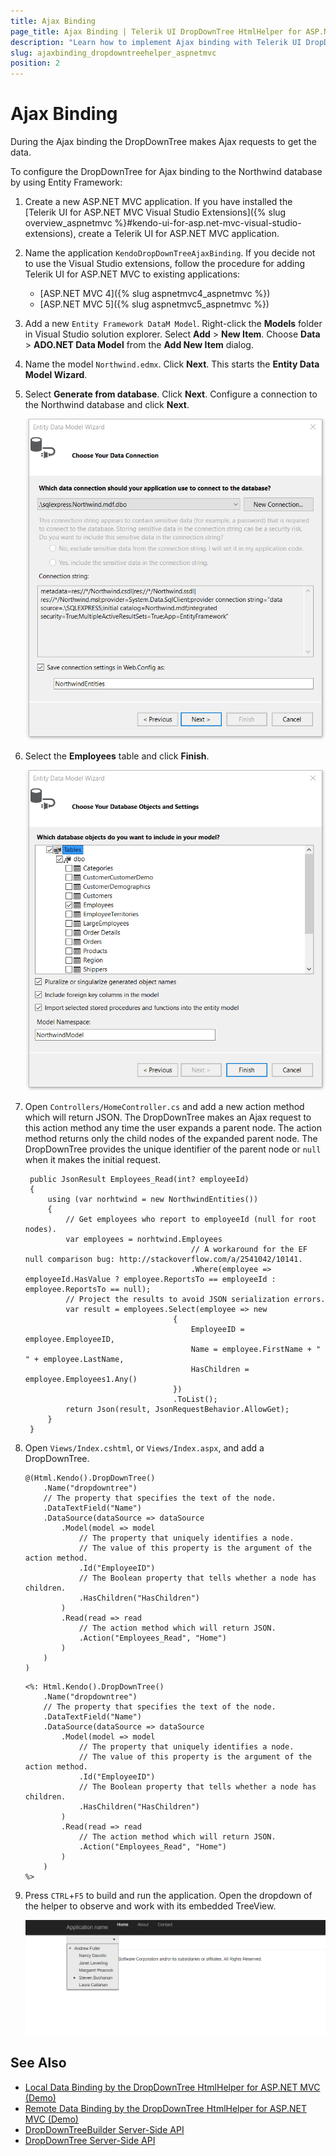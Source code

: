 ```yaml
---
title: Ajax Binding
page_title: Ajax Binding | Telerik UI DropDownTree HtmlHelper for ASP.NET MVC
description: "Learn how to implement Ajax binding with Telerik UI DropDownTree HtmlHelper for ASP.NET MVC."
slug: ajaxbinding_dropdowntreehelper_aspnetmvc
position: 2
---
```


# Ajax Binding

During the Ajax binding the DropDownTree makes Ajax requests to get the data.

To configure the DropDownTree for Ajax binding to the Northwind database by using Entity Framework:

1. Create a new ASP.NET MVC application. If you have installed the [Telerik UI for ASP.NET MVC Visual Studio Extensions]({% slug overview_aspnetmvc %}#kendo-ui-for-asp.net-mvc-visual-studio-extensions), create a Telerik UI for ASP.NET MVC application.
1. Name the application `KendoDropDownTreeAjaxBinding`. If you decide not to use the Visual Studio extensions, follow the procedure for adding Telerik UI for ASP.NET MVC to existing applications:

    * [ASP.NET MVC 4]({% slug aspnetmvc4_aspnetmvc %})
    * [ASP.NET MVC 5]({% slug aspnetmvc5_aspnetmvc %})

1. Add a new `Entity Framework DataM Model`. Right-click the **Models** folder in Visual Studio solution explorer. Select **Add** > **New Item**. Choose **Data** > **ADO.NET Data Model** from the **Add New Item** dialog.
1. Name the model `Northwind.edmx`. Click **Next**. This starts the **Entity Data Model Wizard**.
1. Select **Generate from database**. Click **Next**. Configure a connection to the Northwind database and click **Next**.

    ![A new entity data model](images/ddtree-entity-data-model.png)

1. Select the **Employees** table and click **Finish**.

    ![Choosing the Employees table](images/ddtree-employees-table.png)

1. Open `Controllers/HomeController.cs` and add a new action method which will return JSON. The DropDownTree makes an Ajax request to this action method any time the user expands a parent node. The action method returns only the child nodes of the expanded parent node. The DropDownTree provides the unique identifier of the parent node or `null` when it makes the initial request.

        public JsonResult Employees_Read(int? employeeId)
        {
            using (var norhtwind = new NorthwindEntities())
            {
                // Get employees who report to employeeId (null for root nodes).
                var employees = norhtwind.Employees
                                            // A workaround for the EF null comparison bug: http://stackoverflow.com/a/2541042/10141.
                                            .Where(employee => employeeId.HasValue ? employee.ReportsTo == employeeId : employee.ReportsTo == null);
                // Project the results to avoid JSON serialization errors.
                var result = employees.Select(employee => new
                                        {
                                            EmployeeID = employee.EmployeeID,
                                            Name = employee.FirstName + " " + employee.LastName,
                                            HasChildren = employee.Employees1.Any()
                                        })
                                        .ToList();
                return Json(result, JsonRequestBehavior.AllowGet);
            }
        }

1. Open `Views/Index.cshtml`, or `Views/Index.aspx`, and add a DropDownTree.

    ```Razor
    @(Html.Kendo().DropDownTree()
        .Name("dropdowntree")
        // The property that specifies the text of the node.
        .DataTextField("Name")
        .DataSource(dataSource => dataSource
            .Model(model => model
                // The property that uniquely identifies a node.
                // The value of this property is the argument of the action method.
                .Id("EmployeeID")
                // The Boolean property that tells whether a node has children.
                .HasChildren("HasChildren")
            )
            .Read(read => read
                // The action method which will return JSON.
                .Action("Employees_Read", "Home")
            )
        )
    )
    ```
    ```ASPX
    <%: Html.Kendo().DropDownTree()
        .Name("dropdowntree")
        // The property that specifies the text of the node.
        .DataTextField("Name")
        .DataSource(dataSource => dataSource
            .Model(model => model
                // The property that uniquely identifies a node.
                // The value of this property is the argument of the action method.
                .Id("EmployeeID")
                // The Boolean property that tells whether a node has children.
                .HasChildren("HasChildren")
            )
            .Read(read => read
                // The action method which will return JSON.
                .Action("Employees_Read", "Home")
            )
        )
    %>
    ```

1. Press `CTRL`+`F5` to build and run the application. Open the dropdown of the helper to observe and work with its embedded TreeView.

    ![The final result](images/ddtree-employee-output.png)

## See Also

* [Local Data Binding by the DropDownTree HtmlHelper for ASP.NET MVC (Demo)](https://demos.telerik.com/aspnet-mvc/dropdowntree/local-data-binding)
* [Remote Data Binding by the DropDownTree HtmlHelper for ASP.NET MVC (Demo)](https://demos.telerik.com/aspnet-mvc/dropdowntree/remote-data-binding)
* [DropDownTreeBuilder Server-Side API](http://docs.telerik.com/aspnet-mvc/api/Kendo.Mvc.UI.Fluent/DropDownTreeBuilder)
* [DropDownTree Server-Side API](/api/dropdowntree)
